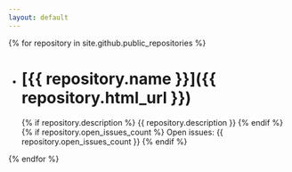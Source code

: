 ```yaml
---
layout: default
---
```


{% for repository in site.github.public_repositories %}
  * # [{{ repository.name }}]({{ repository.html_url }})
    {% if repository.description %}
        {{ repository.description }}
    {% endif %}
    {% if repository.open_issues_count %}
        Open issues: {{ repository.open_issues_count }}
    {% endif %}

{% endfor %}

